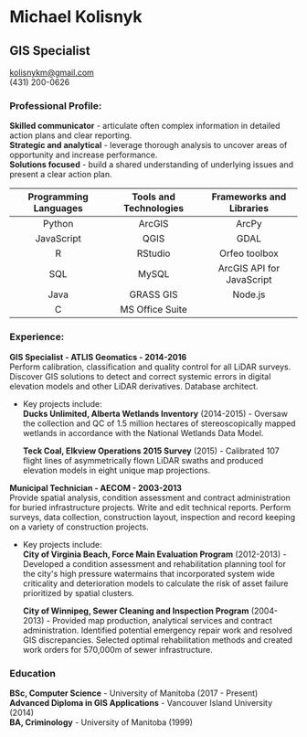 # Michael Kolisnyk
## GIS Specialist  
[kolisnykm@gmail.com](mailto:kolisnykm@gmail.com)  
(431) 200-0626  

### Professional Profile:
**Skilled communicator** - articulate often complex information in detailed action plans and clear reporting.  
**Strategic and analytical** - leverage thorough analysis to uncover areas of opportunity and increase performance.  
**Solutions focused** - build a shared understanding of underlying issues and present a clear action plan.

| Programming Languages | Tools and Technologies | Frameworks and Libraries |
| :--------------------: | :--------------------: | :----------------------: |
| Python | ArcGIS | ArcPy|
| JavaScript | QGIS | GDAL |
| R | RStudio | Orfeo toolbox |
| SQL | MySQL | ArcGIS API for JavaScript|
| Java | GRASS GIS | Node.js |
| C | MS Office Suite |


### Experience:
**GIS Specialist - ATLIS Geomatics - 2014-2016**  
Perform calibration, classification and quality control for all LiDAR surveys. Discover GIS solutions to detect and correct systemic errors in digital elevation models and other LiDAR derivatives. Database architect.  
* Key projects include:  
  **Ducks Unlimited, Alberta Wetlands Inventory** (2014-2015) - Oversaw the collection and QC of 1.5 million hectares of stereoscopically mapped wetlands in accordance with the National Wetlands Data Model.  

  **Teck Coal, Elkview Operations 2015 Survey** (2015) - Calibrated 107 flight lines of asymmetrically flown LiDAR swaths and produced elevation models in eight unique map projections.  


**Municipal Technician - AECOM - 2003-2013**  
Provide spatial analysis, condition assessment and contract administration for buried infrastructure projects. Write and edit technical reports. Perform surveys, data collection, construction layout, inspection and record keeping on a variety of construction projects.  
* Key projects include:  
  **City of Virginia Beach, Force Main Evaluation Program** (2012-2013) - Developed a condition assessment and rehabilitation planning tool for the city's high pressure watermains that incorporated system wide criticality and deterioration models to calculate the risk of asset failure prioritized by spatial clusters.  

  **City of Winnipeg, Sewer Cleaning and Inspection Program** (2004-2013) - Provided map production, analytical services and contract administration. Identified potential emergency repair work and resolved GIS discrepancies. Selected optimal rehabilitation methods and created work orders for 570,000m of sewer infrastructure.  


### Education  
**BSc, Computer Science** - University of Manitoba                              (2017 - Present)  
**Advanced Diploma in GIS Applications** - Vancouver Island University          (2014)  
**BA, Criminology** - University of Manitoba                                    (1999)  

